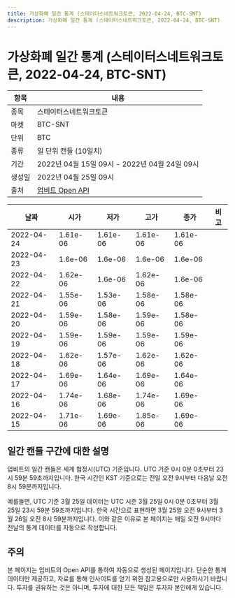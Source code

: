 ```yaml
---
title: 가상화폐 일간 통계 (스테이터스네트워크토큰, 2022-04-24, BTC-SNT)
description: 가상화폐 일간 통계 (스테이터스네트워크토큰, 2022-04-24, BTC-SNT)
---
```



가상화폐 일간 통계 (스테이터스네트워크토큰, 2022-04-24, BTC-SNT)
===

|항목|내용|
|--|--|
|종목|스테이터스네트워크토큰|
|마켓|BTC-SNT|
|단위|BTC|
|종류|일 단위 캔들 (10일치)|
|기간|2022년 04월 15일 09시 - 2022년 04월 24일 09시|
|생성일|2022년 04월 25일 09시|
|출처|[업비트 Open API](https://docs.upbit.com)|


|날짜|시가|저가|고가|종가|비고|
|--|--|--|--|--|--|
|2022-04-24|1.61e-06|1.61e-06|1.61e-06|1.61e-06|    |
|2022-04-23|1.6e-06|1.6e-06|1.6e-06|1.6e-06|    |
|2022-04-22|1.62e-06|1.6e-06|1.62e-06|1.6e-06|    |
|2022-04-21|1.55e-06|1.53e-06|1.58e-06|1.58e-06|    |
|2022-04-20|1.59e-06|1.58e-06|1.59e-06|1.58e-06|    |
|2022-04-19|1.59e-06|1.59e-06|1.59e-06|1.59e-06|    |
|2022-04-18|1.62e-06|1.57e-06|1.62e-06|1.62e-06|    |
|2022-04-17|1.69e-06|1.64e-06|1.69e-06|1.64e-06|    |
|2022-04-16|1.74e-06|1.68e-06|1.74e-06|1.69e-06|    |
|2022-04-15|1.71e-06|1.69e-06|1.85e-06|1.69e-06|    |


일간 캔들 구간에 대한 설명
---


업비트의 일간 캔들은 세계 협정시(UTC) 기준입니다. 
UTC 기준 0시 0분 0초부터 23시 59분 59초까지입니다. 
한국 시간인 KST 기준으로는 전일 오전 9시부터 다음날 오전 8시 59분까지입니다. 


예를들면, UTC 기준 3월 25일 데이터는 UTC 시준 3월 25일 0시 0분 0초부터 3월 25일 23시 59분 59초까지입니다. 
한국 시간으로 표현하면 3월 25일 오전 9시부터 3월 26일 오전 8시 59분까지입니다. 
이와 같은 이유로 본 페이지는 매일 오전 9시마다 전날의 통계 데이터를 자동으로 작성합니다. 


주의
---


본 페이지는 업비트의 Open API를 통하여 자동으로 생성된 페이지입니다. 
단순한 통계 데이터만 제공하고, 자료를 통해 인사이트를 얻기 위한 참고용으로만 사용하시기 바랍니다. 
투자를 권유하는 것은 아니며, 투자에 대한 모든 책임은 투자자 본인에게 있습니다. 
